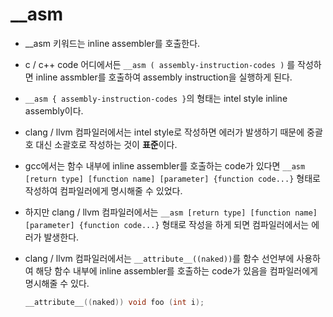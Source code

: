 # __asm

- __asm 키워드는 inline assembler를 호출한다.
- c / c++ code 어디에서든 `__asm ( assembly-instruction-codes )` 를 작성하면 inline assmbler를 호출하여 assembly instruction을 실행하게 된다.
- `__asm { assembly-instruction-codes }`의 형태는 intel style inline assembly이다.
- clang / llvm 컴파일러에서는 intel style로 작성하면 에러가 발생하기 때문에 중괄호 대신 소괄호로 작성하는 것이 **표준**이다.
- gcc에서는 함수 내부에 inline assembler를 호출하는 code가 있다면 `__asm [return type] [function name] [parameter] {function code...}` 형태로 작성하여 컴파일러에게 명시해줄 수 있었다.
- 하지만 clang / llvm 컴파일러에서는 `__asm [return type] [function name] [parameter] {function code...}` 형태로 작성을 하게 되면 컴파일러에서는 에러가 발생한다.
- clang / llvm 컴파일러에서는 `__attribute__((naked))`를 함수 선언부에 사용하여 해당 함수 내부에 inline assembler를 호출하는 code가 있음을 컴파일러에게 명시해줄 수 있다.
  
    ```c
    __attribute__((naked)) void foo (int i);
    ```